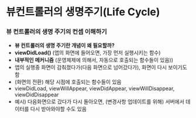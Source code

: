 # 뷰컨트롤러의 생명주기(Life Cycle)
### 뷰 컨트롤러의 생명 주기의 컨셉 이해하기
- **뷰 컨트롤러의 생명 주기란 개념이 왜 필요할까?**
- **viewDidLoad()** (앱의 화면에 들어오면, 가장 먼저 실행시키는 함수)
- **내부적인 메커니즘** (운영체제에 의해서, 자동으로 호출되는 함수들이 있음))
- 앱의 실행중 화면이 감춰졌다가(다음 화면으로 넘어갔다가), 화면이 다시 보이기도 함
- (화면의 전환) 해당 시점에 호출되는 함수들이 있음
- viewDidLoad, viewWillAppear, viewDidAppear, viewWillDisappear, viewDidDisappear
- 예시) 다음화면으로 갔다가 다시 돌아오면, (변경사항 업데이트를 위해) 서버에서 데이터를 다시 받아와야할 수도 있음
